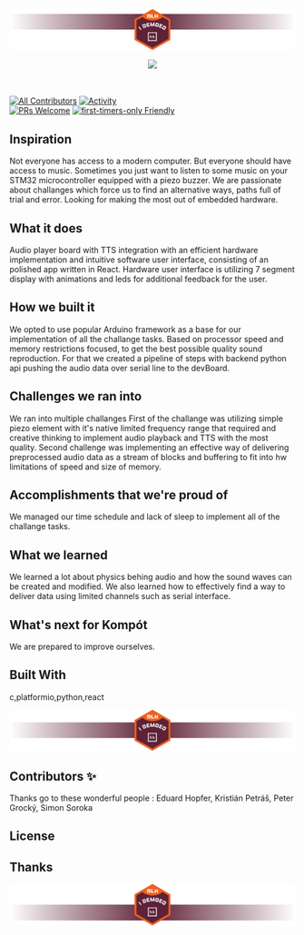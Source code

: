 <!-- 
This repository is to show the cool project you created.
To make it easier to present, we created this sample, which you can edit and use for your HK project.
-->

![image](.template_images/Top.png)

<p align="center">
  <a href="https://hackkosice.com">
    <img src="https://github.com/hackkosice/i-demoed-hk24/assets/41269745/156db290-9b9f-47b3-9268-3c7381081144" height="300px">
  </a>
</p>

&nbsp;

<!--
In the next part, we recommend displaying all important shields for your project: https://github.com/badges/shields
-->

[![All Contributors](https://img.shields.io/github/contributors/hackkosice/i-demoed-hk24?style=flat-square)](https://github.com/hackkosice/i-demoed-hk24/graphs/contributors)
[![Activity](https://img.shields.io/github/commit-activity/m/hackkosice/i-demoed-hk24?style=flat-square)](https://github.com/hackkosice/i-demoed-hk24/pulse)  
[![PRs Welcome](https://img.shields.io/badge/PRs-welcome-brightgreen.svg?style=flat-square)](http://makeapullrequest.com)
[![first-timers-only Friendly](https://img.shields.io/badge/first--timers--only-friendly-blue.svg)](http://www.firsttimersonly.com/)

## Inspiration
Not everyone has access to a modern computer. But everyone should have access to music. Sometimes you just want to listen to some music on your STM32 microcontroller equipped with a piezo buzzer. We are passionate about challanges which force us to find an alternative ways, paths full of trial and error. Looking for making the most out of embedded hardware.

## What it does
Audio player board with TTS integration with an efficient hardware implementation and intuitive software user interface, consisting of an polished app written in React. Hardware user interface is utilizing 7 segment display with animations and leds for additional feedback for the user.

## How we built it
We opted to use popular Arduino framework as a base for our implementation of all the challange tasks. Based on processor speed and memory restrictions focused, to get the best possible quality sound reproduction. For that we created a pipeline of steps with backend python api pushing the audio data over serial line to the devBoard.

## Challenges we ran into
We ran into multiple challanges First of the challange was utilizing simple piezo element with it's native limited frequency range that required and creative thinking to implement audio playback and TTS with the most quality. Second challenge was implementing an effective way of delivering preprocessed audio data as a stream of blocks and buffering to fit into hw limitations of speed and size of memory.

## Accomplishments that we're proud of
We managed our time schedule and lack of sleep to implement all of the challange tasks.

## What we learned
We learned a lot about physics behing audio and how the sound waves can be created and modified. We also learned how to effectively find a way to deliver data using limited channels such as serial interface.

## What's next for Kompót
We are prepared to improve ourselves.

## Built With
c,platformio,python,react


![image](.template_images/Mid.png)


<!--## Other Project repositories-->

<!--
If your project is constructed out of multiple Repositories, you can specify them here:
-->

<!--## Documentation-->

<!--
Documentation is a crucial part of every project, but also maybe during the hackathon, you did not have time to create it. We recommend coming back later and filling in this part, for example, with https://docs.github.com/en/communities/documenting-your-project-with-wikis/about-wikis
-->


## Contributors ✨

Thanks go to these wonderful people : 
Eduard Hopfer,
Kristián Petráš,
Peter Grocký,
Simon Soroka
<!--
Here, you can show off all your cool teammates with whom you created this project.
If you want to automate it, you can use a cool bot: https://allcontributors.org/
-->

## License

<!-- You can use this section to specify the license for this project under which it can be distributed. -->

## Thanks

<!-- You can use this section to thank people who helped you create this awesome project outside of your team -->

![image](.template_images/Bot.png)

